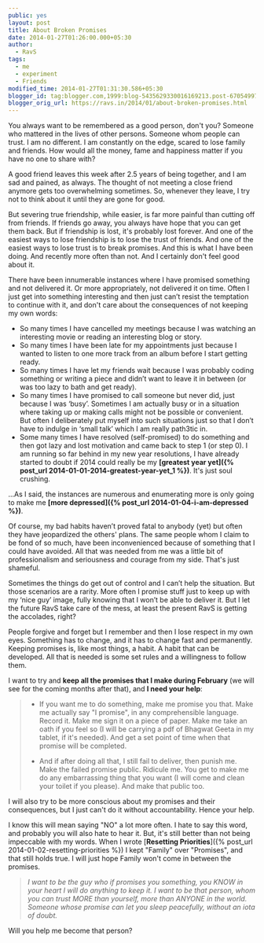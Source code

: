 ```yaml
---
public: yes
layout: post
title: About Broken Promises
date: 2014-01-27T01:26:00.000+05:30
author:
  - RavS
tags:
  - me
  - experiment
  - Friends
modified_time: 2014-01-27T01:31:30.586+05:30
blogger_id: tag:blogger.com,1999:blog-5435629330016169213.post-6705499752590160250
blogger_orig_url: https://ravs.in/2014/01/about-broken-promises.html
---
```


You always want to be remembered as a good person, don't you? Someone who mattered in the lives of other persons. Someone whom people can trust. I am no different. I am constantly on the edge, scared to lose family and friends. How would all the money, fame and happiness matter if you have no one to share with? 

A good friend leaves this week after 2.5 years of being together, and I am sad and pained, as always. The thought of not meeting a close friend anymore gets too overwhelming sometimes. So, whenever they leave, I try not to think about it until they are gone for good. 

But severing true friendship, while easier, is far more painful than cutting off from friends. If friends go away, you always have hope that you can get them back. But if friendship is lost, it's probably lost forever. And one of the easiest ways to lose friendship is to lose the trust of friends. And one of the easiest ways to lose trust is to break promises. And this is what I have been doing. And recently more often than not. And I certainly don't feel good about it. 

There have been innumerable instances where I have promised something and not delivered it. Or more appropriately, not delivered it on time. Often I just get into something interesting and then just can’t resist the temptation to continue with it, and don't care about the consequences of not keeping my own words:

- So many times I have cancelled my meetings because I was watching an interesting movie or reading an interesting blog or story.
- So many times I have been late for my appointments just because I wanted to listen to one more track from an album before I start getting ready.
- So many times I have let my friends wait because I was probably coding something or writing a piece and didn’t want to leave it in between (or was too lazy to bath and get ready).
- So many times I have promised to call someone but never did, just because I was ‘busy’. Sometimes I am actually busy or in a situation where taking up or making calls might not be possible or convenient. But often I deliberately put myself into such situations just so that I don’t have to indulge in ‘small talk’ which I am really path3tic in.
- Some many times I have resolved (self-promised) to do something and then got lazy and lost motivation and came back to step 1 (or step 0). I am running so far behind in my new year resolutions, I have already started to doubt if 2014 could really be my **[greatest year yet]({% post_url 2014-01-01-2014-greatest-year-yet_1 %})**. It's just soul crushing.

...As I said, the instances are numerous and enumerating more is only going to make me **[more depressed]({% post_url 2014-01-04-i-am-depressed %})**. 

Of course, my bad habits haven’t proved fatal to anybody (yet) but often they have jeopardized the others' plans. The same people whom I claim to be fond of so much, have been inconvenienced because of something that I could have avoided. All that was needed from me was a little bit of professionalism and seriousness and courage from my side. That's just shameful.

Sometimes the things do get out of control and I can’t help the situation. But those scenarios are a rarity. More often I promise stuff just to keep up with my ‘nice guy’ image, fully knowing that I won’t be able to deliver it. But I let the future RavS take care of the mess, at least the present RavS is getting the accolades, right?

People forgive and forget but I remember and then I lose respect in my own eyes. Something has to change, and it has to change fast and permanently. Keeping promises is, like most things, a habit. A habit that can be developed. All that is needed is some set rules and a willingness to follow them. 

I want to try and **keep all the promises that I make during February** (we will see for the coming months after that), and **I need your help**:

> - If you want me to do something, make me promise you that. Make me actually say "I promise", in any comprehensible language. Record it. Make me sign it on a piece of paper. Make me take an oath if you feel so (I will be carrying a pdf of Bhagwat Geeta in my tablet, if it's needed). And get a set point of time when that promise will be completed. 
> 
> - And if after doing all that, I still fail to deliver, then punish me. Make the failed promise public. Ridicule me. You get to make me do any embarrassing thing that you want (I will come and clean your toilet if you please). And make that public too.

I will also try to be more conscious about my promises and their consequences, but I just can't do it without accountability. Hence your help.

I know this will mean saying "NO" a lot more often. I hate to say this word, and probably you will also hate to hear it. But, it's still better than not being impeccable with my words. When I wrote [**Resetting Priorities**]({% post_url 2014-01-02-resetting-priorities %}) I kept "Family" over "Promises", and that still holds true. I will just hope Family won't come in between the promises.

> _I want to be the guy who if promises you something, you KNOW in your heart I will do anything to keep it. I want to be that person, whom you can trust MORE than yourself, more than ANYONE in the world. Someone whose promise can let you sleep peacefully, without an iota of doubt._ 

Will you help me become that person?
